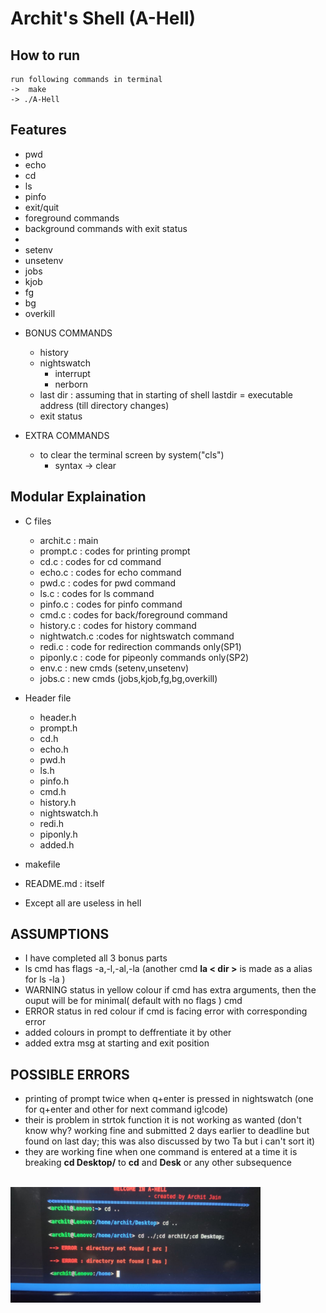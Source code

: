 # Archit's Shell (A-Hell)

## How to run
    run following commands in terminal
    ->  make
    -> ./A-Hell

## Features
+ pwd 
+ echo 
+ cd
+ ls
+ pinfo
+ exit/quit
+ foreground commands
+ background commands with exit status
+ 
+ setenv
+ unsetenv
+ jobs
+ kjob
+ fg
+ bg
+ overkill


- BONUS COMMANDS
    + history
    + nightswatch
        + interrupt
        + nerborn
    + last dir : assuming that in starting of shell lastdir = executable address (till directory changes)
    + exit status 

- EXTRA COMMANDS
    + to clear the terminal screen by system("cls")
        * syntax -> clear


## Modular Explaination
+ C files
    + archit.c    : main 
    + prompt.c    : codes for printing prompt
    + cd.c        : codes for cd command
    + echo.c      : codes for echo command
    + pwd.c : codes for pwd command
    + ls.c : codes for ls command
    + pinfo.c : codes for pinfo command
    + cmd.c       : codes for back/foreground command 
    + history.c   : codes for history command 
    + nightwatch.c    :codes for nightswatch command
    + redi.c : code for redirection commands only(SP1)
    + piponly.c : code for pipeonly commands only(SP2)
    + env.c     : new cmds (setenv,unsetenv)
    + jobs.c : new cmds (jobs,kjob,fg,bg,overkill)

+ Header file
    + header.h
    + prompt.h
    + cd.h
    + echo.h
    + pwd.h
    + ls.h
    + pinfo.h
    + cmd.h
    + history.h
    + nightswatch.h
    + redi.h
    + piponly.h
    + added.h

+ makefile   

+ README.md  : itself 
* Except all are useless in hell 

## ASSUMPTIONS
+ I have completed all 3 bonus parts 
+ ls cmd has flags -a,-l,-al,-la (another cmd **la < dir >** is made as a alias for ls -la )
+ WARNING status in yellow colour if cmd has extra arguments, then the ouput will be for minimal( default with no flags ) cmd
+ ERROR status in red colour if cmd is facing error with corresponding error 
+ added colours in prompt to deffrentiate it by other
+ added extra msg at starting and exit position

## POSSIBLE ERRORS
+ printing of prompt twice when q+enter is pressed in nightswatch (one for q+enter and other for next command ig!code)
+ their is problem in strtok function it is not working as wanted (don't know why? working fine and submitted 2 days earlier to deadline but found on last day; this was also discussed by two Ta but i can't sort it)
+ they are working fine when one command is entered at a time it is breaking **cd Desktop/** to **cd** and **Desk** or any other subsequence <br/><br/>
<img src="./sub.jpeg" width="400">
      


